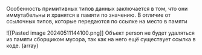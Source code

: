 Особенность примитивных типов данных заключается в том, что они иммутабельны и хранятся в памяти по значению. 
В отличие от ссылочных типов, которые передаются по ссылке на место в памяти

![[Pasted image 20240511144100.png]]
Объект person не будет удаляться из памяти сборщиком мусора, так как на него ещё существует ссылка в коде. (array)
